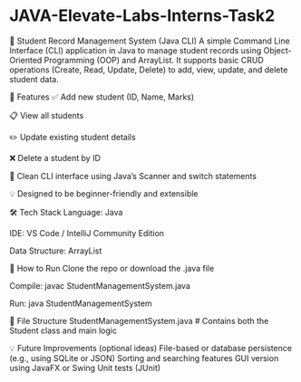# JAVA-Elevate-Labs-Interns-Task2
📘 Student Record Management System (Java CLI)
A simple Command Line Interface (CLI) application in Java to manage student records using Object-Oriented Programming (OOP) and ArrayList. It supports basic CRUD operations (Create, Read, Update, Delete) to add, view, update, and delete student data.

🔧 Features
✅ Add new student (ID, Name, Marks)

📋 View all students

✏️ Update existing student details

❌ Delete a student by ID

🧹 Clean CLI interface using Java’s Scanner and switch statements

💡 Designed to be beginner-friendly and extensible

🛠️ Tech Stack
Language: Java

IDE: VS Code / IntelliJ Community Edition

Data Structure: ArrayList

🚀 How to Run
Clone the repo or download the .java file

Compile:
javac StudentManagementSystem.java

Run:
java StudentManagementSystem

📁 File Structure
StudentManagementSystem.java  # Contains both the Student class and main logic

💡 Future Improvements (optional ideas)
File-based or database persistence (e.g., using SQLite or JSON)
Sorting and searching features
GUI version using JavaFX or Swing
Unit tests (JUnit)
